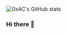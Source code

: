 ![0xAC's GitHub stats](https://github-readme-stats.vercel.app/api?username=ArnoldIOI&show_icons=true&theme=kacho_ga)

### Hi there 👋

<!--
**ArnoldIOI/ArnoldIOI** is a ✨ _special_ ✨ repository because its `README.md` (this file) appears on your GitHub profile.

Here are some ideas to get you started:

- 🔭 I’m currently working on ...
- 🌱 I’m currently learning ...
- 👯 I’m looking to collaborate on ...
- 🤔 I’m looking for help with ...
- 💬 Ask me about ...
- 📫 How to reach me: ...
- 😄 Pronouns: ...
- ⚡ Fun fact: ...
-->
